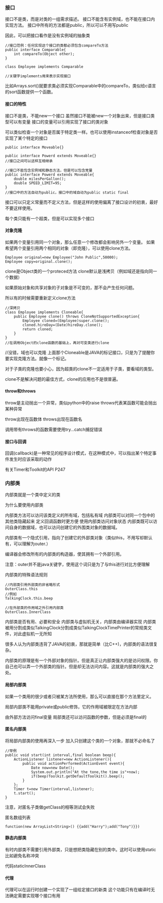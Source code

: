 ### 接口
接口不是类，而是对类的一组需求描述。 
接口不能含有实例域，也不能在接口内实现方法。 
接口中所有的方法都是public，所以可以不用写public

因此，可以把接口看作是没有实例域的抽象类
```
//接口范例：任何实现这个接口的类都必须包含compareTo方法
public interface Comparable{
    int compareTo(Object other);
}

class Employee implements Comparable

//关键字implements用来表示实现接口
```


比如Arrays.sort()就要求类必须实现Comparable中的compareTo，类似给c语言的sort函数提供一个函数。

#### 接口的特性
接口不是类，不能new一个接口 
虽然接口不能被new一个对象出来，但是接口类型可以有变量 
接口的变量可以引用实现了接口的类对象

可以类似检查一个对象是否属于特定类一样。也可以使用instanceof检查对象是否实现了某个特定的接口
```
public interface Moveable{}

public interface Powerd extends Moveable{}
//接口之间可以这样互相继承

//接口不能包含实例域和静态方法，但是可以包含常量
public interface Powerd extends Moveable{
    double milesPerGallon();
    double SPEED_LIMIT=95;
}
//接口中的方法自动为public，接口中的域自动为public static final
```


接口可以只定义常量而不定义方法，但是这样的使用偏离了接口设计的初衷，最好不要这样使用。

每个类只能有一个超类，但是可以实现多个接口
#### 对象克隆
如果两个变量引用同一个对象，那么任意一个修改都会影响另外一个变量。 
如果希望两个变量引用两个相同的对象（即克隆），可以使用clone方法。
```
Employee original=new Employee("John Public",50000);
Employee copy=original.clone();
```
clone是Object类的一个proteced方法 
clone默认是浅拷贝（例如域还是指向同一个数据）

如果原始对象和共享对象的子对象是不可变的，那不会产生任何问题。

所以有的时候需要重新定义clone方法
```
//深拷贝
class Employee implements Cloneable{
    public Employee clone() throws CloneNotSupportedException{
        Employee cloned=(Employee)super.clone();
        cloned.hireDay=(Date)hireDay.clone();
        return cloned;
    }
}
//在调用Object的clone函数的基础上，再对可变类进行clone
```

//没错，域也可以克隆
上面那个Cloneable是JAVA的标记接口，只是为了提醒你要实现克隆方法。就像一个标记。

对于子类的克隆也要小心，因为超类的clone不一定适用于子类，要看域的类型。

clone不是解决问题的最佳方式，clone的应用也不是很普遍。

#### throw和throws
throw是主动抛出一个异常，类似python中的raise 
throws代表某函数可能会抛出某种异常

throw出现在函数体 
throws出现在函数名

调用带有throws的函数需要使用try…catch捕捉错误

#### 接口与回调
回调(callback)是一种常见的程序设计模式，在这种模式中，可以指出某个特定事件发生时应该采取的动作

有关Timer和Toolkit的API P247

### 内部类
内部类就是一个类中定义的类

为什么要使用内部类

内部类方法可以访问该类定义的所有域，包括私有域
内部类可以对同一个包中的其他类隐藏起来
定义回调函数时更方便
使用内部类访问对象状态
内部类既可以访问自身的数据域，也可以访问创建它的外围类对象的数据域。

内部类有一个隐式引用，指向了创建它的外部类对象（类似this，不用写却默认有，可以理解为outer.）

编译器会修改所有的内部类的构造器，使其拥有一个外部引用。

注意：outer并不是java关键字，使用这个词只是为了与this进行对比方便理解

内部类的特殊语法规则
```
//内部类引用外部类的非省略形式
OuterClass.this
//例如
TalkingClock.this.beep

//在外部类的作用域之外引用内部类
OuterClass.InnerClass
```
内部类是否有用、必要和安全
内部类与虚拟机无关，内部类由编译器实现 
内部类被用分割成类似TalkingClock分割成类似TalkingClockTimePrinter的常规类文件，对此虚拟机一无所知

很多人认为内部类违背了JAVA的初衷，那就是简单（比C++)，内部类的语法很复杂。

内部类的原理是有一个外部对象的指针。但是真正让内部类强大的是访问权限。你自己也可以弄一个外部类的指针。但是却无法访问内容。这就是内部类的强大之处。

#### 局部内部类
如果一个类用的很少或者只被某方法所使用，那么可以直接在那个方法里定义。

局部内部类不能用private或public修饰，它的作用域被限定在方法内部

由外部方法访问final变量
局部类还可以访问函数的参数，但是必须是final的

#### 匿名内部类
将局部内部类的使用再深入一步 
加入只创建这个类的一个对象，那就不必命名了
```
//举例
public void start(int interval,final boolean beep){
    ActionListener listener=new ActionListener(){
        public void actionPerformed(ActionEvent event){
            Date now=new Date();
            System.out.println("At the tone,the time is"+now);
            if(beep)Toolkit.getDefaultToolkit().beep();
        }
    };
    Timer t=new Timer(interval,listener);
    t.start();
}
```


注意，对匿名子类做getClass的相等测试会失败

匿名数组列表
```
function(new ArrayList<String>() {{add("Harry");add("Tony")}})
```


#### 静态内部类
有时内部类不需要引用外部类，只是想把类隐藏在别的类中。这时可以使用static 
比如避免名称冲突

代码staticInnerClass

#### 代理
代理可以在运行时创建一个实现了一组给定接口的新类 
这个功能只有在编译时无法确定需要实现哪个接口有用

